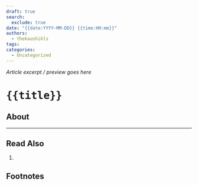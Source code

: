 ```yaml
---
draft: true
search:
  exclude: true
date: "{{date:YYYY-MM-DD}} {{time:HH:mm}}"
authors:
  - thekaushikls
tags: 
categories:
  - Uncategorized
---
```

*Article excerpt / preview goes here*
<!-- more -->
# <kbd> {{title}} </kbd>
## About

---
## Read Also
1. 

## Footnotes

